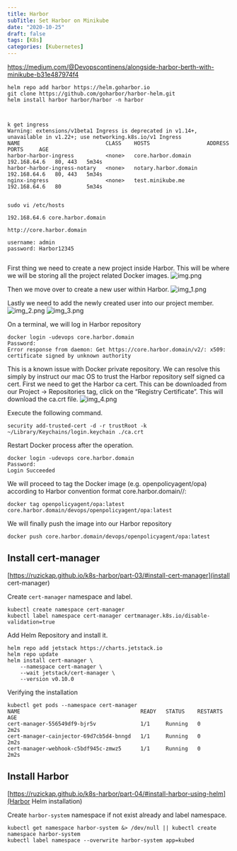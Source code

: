 ```yaml
---
title: Harbor
subTitle: Set Harbor on Minikube 
date: "2020-10-25"
draft: false
tags: [K8s]
categories: [Kubernetes]
--- 
```



https://medium.com/@Devopscontinens/alongside-harbor-berth-with-minikube-b31e487974f4

``` 
helm repo add harbor https://helm.goharbor.io
git clone https://github.com/goharbor/harbor-helm.git
helm install harbor harbor/harbor -n harbor



k get ingress
Warning: extensions/v1beta1 Ingress is deprecated in v1.14+, unavailable in v1.22+; use networking.k8s.io/v1 Ingress
NAME                           CLASS    HOSTS                  ADDRESS        PORTS     AGE
harbor-harbor-ingress          <none>   core.harbor.domain     192.168.64.6   80, 443   5m34s
harbor-harbor-ingress-notary   <none>   notary.harbor.domain   192.168.64.6   80, 443   5m34s
nginx-ingress                  <none>   test.minikube.me       192.168.64.6   80        5m34s


sudo vi /etc/hosts

192.168.64.6 core.harbor.domain

http://core.harbor.domain

username: admin 
password: Harbor12345


```
First thing we need to create a new project inside Harbor. 
This will be where we will be storing all the project related Docker images.
![img.png](/static/harbor/img.png)


Then we move over to create a new user within Harbor.
![img_1.png](/static/harbor/img_1.png)

Lastly we need to add the newly created user into our project member.
![img_2.png](/static/harbor/img_2.png)
![img_3.png](/static/harbor/img_3.png)


On a terminal, we will log in Harbor repository
``` 
docker login -udevops core.harbor.domain
Password:
Error response from daemon: Get https://core.harbor.domain/v2/: x509: certificate signed by unknown authority
```

This is a known issue with Docker private repository. We can resolve this simply by instruct our mac OS to trust the Harbor repository self signed ca cert.
First we need to get the Harbor ca cert. This can be downloaded from our Project -> Repositories tag, click on the “Registry Certificate”. This will download the ca.crt file.
![img_4.png](/static/harbor/img_4.png)


Execute the following command.
``` 
security add-trusted-cert -d -r trustRoot -k ~/Library/Keychains/login.keychain ./ca.crt
```
Restart Docker process after the operation.

``` 
docker login -udevops core.harbor.domain
Password:
Login Succeeded
```

We will proceed to tag the Docker image (e.g. openpolicyagent/opa) according to Harbor convention format
core.harbor.domain/<Harbor project>/<Image name>:<version>

```
docker tag openpolicyagent/opa:latest  core.harbor.domain/devops/openpolicyagent/opa:latest
```

We will finally push the image into our Harbor repository
``` 
docker push core.harbor.domain/devops/openpolicyagent/opa:latest
```


## Install cert-manager
[https://ruzickap.github.io/k8s-harbor/part-03/#install-cert-manager](install cert-manager)

Create `cert-manager` namespace and label.
```
kubectl create namespace cert-manager
kubectl label namespace cert-manager certmanager.k8s.io/disable-validation=true

```
Add Helm Repository and install it.
```
helm repo add jetstack https://charts.jetstack.io
helm repo update
helm install cert-manager \
    --namespace cert-manager \
    --wait jetstack/cert-manager \
    --version v0.10.0
```
Verifying the installation
```
kubectl get pods --namespace cert-manager
NAME                                      READY   STATUS    RESTARTS   AGE
cert-manager-556549df9-bjr5v              1/1     Running   0          2m2s
cert-manager-cainjector-69d7cb5d4-bnngd   1/1     Running   0          2m2s
cert-manager-webhook-c5bdf945c-zmwz5      1/1     Running   0          2m2s
```

## Install Harbor
[https://ruzickap.github.io/k8s-harbor/part-04/#install-harbor-using-helm](Harbor Helm installation)

Create `harbor-system` namespace if not exist already and label namespace.
```
kubectl get namespace harbor-system &> /dev/null || kubectl create namespace harbor-system
kubectl label namespace --overwrite harbor-system app=kubed
```




